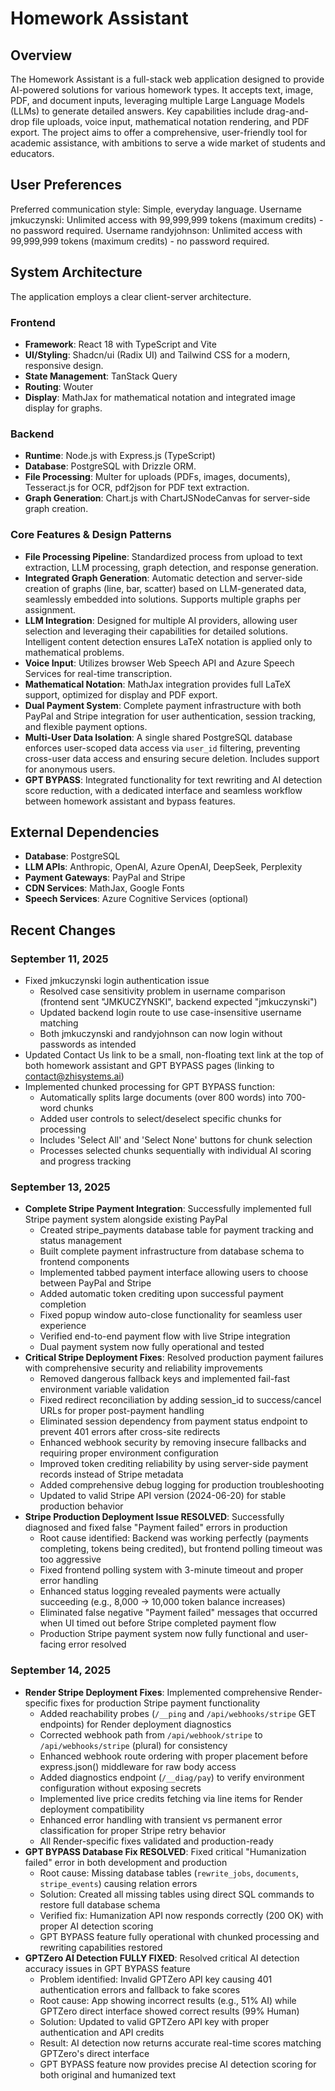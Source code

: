 # Homework Assistant

## Overview

The Homework Assistant is a full-stack web application designed to provide AI-powered solutions for various homework types. It accepts text, image, PDF, and document inputs, leveraging multiple Large Language Models (LLMs) to generate detailed answers. Key capabilities include drag-and-drop file uploads, voice input, mathematical notation rendering, and PDF export. The project aims to offer a comprehensive, user-friendly tool for academic assistance, with ambitions to serve a wide market of students and educators.

## User Preferences

Preferred communication style: Simple, everyday language.
Username jmkuczynski: Unlimited access with 99,999,999 tokens (maximum credits) - no password required.
Username randyjohnson: Unlimited access with 99,999,999 tokens (maximum credits) - no password required.

## System Architecture

The application employs a clear client-server architecture.

### Frontend
- **Framework**: React 18 with TypeScript and Vite
- **UI/Styling**: Shadcn/ui (Radix UI) and Tailwind CSS for a modern, responsive design.
- **State Management**: TanStack Query
- **Routing**: Wouter
- **Display**: MathJax for mathematical notation and integrated image display for graphs.

### Backend
- **Runtime**: Node.js with Express.js (TypeScript)
- **Database**: PostgreSQL with Drizzle ORM.
- **File Processing**: Multer for uploads (PDFs, images, documents), Tesseract.js for OCR, pdf2json for PDF text extraction.
- **Graph Generation**: Chart.js with ChartJSNodeCanvas for server-side graph creation.

### Core Features & Design Patterns
- **File Processing Pipeline**: Standardized process from upload to text extraction, LLM processing, graph detection, and response generation.
- **Integrated Graph Generation**: Automatic detection and server-side creation of graphs (line, bar, scatter) based on LLM-generated data, seamlessly embedded into solutions. Supports multiple graphs per assignment.
- **LLM Integration**: Designed for multiple AI providers, allowing user selection and leveraging their capabilities for detailed solutions. Intelligent content detection ensures LaTeX notation is applied only to mathematical problems.
- **Voice Input**: Utilizes browser Web Speech API and Azure Speech Services for real-time transcription.
- **Mathematical Notation**: MathJax integration provides full LaTeX support, optimized for display and PDF export.
- **Dual Payment System**: Complete payment infrastructure with both PayPal and Stripe integration for user authentication, session tracking, and flexible payment options.
- **Multi-User Data Isolation**: A single shared PostgreSQL database enforces user-scoped data access via `user_id` filtering, preventing cross-user data access and ensuring secure deletion. Includes support for anonymous users.
- **GPT BYPASS**: Integrated functionality for text rewriting and AI detection score reduction, with a dedicated interface and seamless workflow between homework assistant and bypass features.

## External Dependencies

- **Database**: PostgreSQL
- **LLM APIs**: Anthropic, OpenAI, Azure OpenAI, DeepSeek, Perplexity
- **Payment Gateways**: PayPal and Stripe
- **CDN Services**: MathJax, Google Fonts
- **Speech Services**: Azure Cognitive Services (optional)

## Recent Changes

### September 11, 2025
- Fixed jmkuczynski login authentication issue
  - Resolved case sensitivity problem in username comparison (frontend sent "JMKUCZYNSKI", backend expected "jmkuczynski")
  - Updated backend login route to use case-insensitive username matching
  - Both jmkuczynski and randyjohnson can now login without passwords as intended
- Updated Contact Us link to be a small, non-floating text link at the top of both homework assistant and GPT BYPASS pages (linking to contact@zhisystems.ai)
- Implemented chunked processing for GPT BYPASS function:
  - Automatically splits large documents (over 800 words) into 700-word chunks
  - Added user controls to select/deselect specific chunks for processing
  - Includes 'Select All' and 'Select None' buttons for chunk selection
  - Processes selected chunks sequentially with individual AI scoring and progress tracking

### September 13, 2025
- **Complete Stripe Payment Integration**: Successfully implemented full Stripe payment system alongside existing PayPal
  - Created stripe_payments database table for payment tracking and status management
  - Built complete payment infrastructure from database schema to frontend components
  - Implemented tabbed payment interface allowing users to choose between PayPal and Stripe
  - Added automatic token crediting upon successful payment completion
  - Fixed popup window auto-close functionality for seamless user experience
  - Verified end-to-end payment flow with live Stripe integration
  - Dual payment system now fully operational and tested
- **Critical Stripe Deployment Fixes**: Resolved production payment failures with comprehensive security and reliability improvements
  - Removed dangerous fallback keys and implemented fail-fast environment variable validation
  - Fixed redirect reconciliation by adding session_id to success/cancel URLs for proper post-payment handling
  - Eliminated session dependency from payment status endpoint to prevent 401 errors after cross-site redirects
  - Enhanced webhook security by removing insecure fallbacks and requiring proper environment configuration
  - Improved token crediting reliability by using server-side payment records instead of Stripe metadata
  - Added comprehensive debug logging for production troubleshooting
  - Updated to valid Stripe API version (2024-06-20) for stable production behavior
- **Stripe Production Deployment Issue RESOLVED**: Successfully diagnosed and fixed false "Payment failed" errors in production
  - Root cause identified: Backend was working perfectly (payments completing, tokens being credited), but frontend polling timeout was too aggressive
  - Fixed frontend polling system with 3-minute timeout and proper error handling
  - Enhanced status logging revealed payments were actually succeeding (e.g., 8,000 → 10,000 token balance increases)
  - Eliminated false negative "Payment failed" messages that occurred when UI timed out before Stripe completed payment flow
  - Production Stripe payment system now fully functional and user-facing error resolved

### September 14, 2025
- **Render Stripe Deployment Fixes**: Implemented comprehensive Render-specific fixes for production Stripe payment functionality
  - Added reachability probes (`/__ping` and `/api/webhooks/stripe` GET endpoints) for Render deployment diagnostics
  - Corrected webhook path from `/api/webhook/stripe` to `/api/webhooks/stripe` (plural) for consistency
  - Enhanced webhook route ordering with proper placement before express.json() middleware for raw body access
  - Added diagnostics endpoint (`/__diag/pay`) to verify environment configuration without exposing secrets
  - Implemented live price credits fetching via line items for Render deployment compatibility
  - Enhanced error handling with transient vs permanent error classification for proper Stripe retry behavior
  - All Render-specific fixes validated and production-ready
- **GPT BYPASS Database Fix RESOLVED**: Fixed critical "Humanization failed" error in both development and production
  - Root cause: Missing database tables (`rewrite_jobs`, `documents`, `stripe_events`) causing relation errors
  - Solution: Created all missing tables using direct SQL commands to restore full database schema
  - Verified fix: Humanization API now responds correctly (200 OK) with proper AI detection scoring
  - GPT BYPASS feature fully operational with chunked processing and rewriting capabilities restored
- **GPTZero AI Detection FULLY FIXED**: Resolved critical AI detection accuracy issues in GPT BYPASS feature
  - Problem identified: Invalid GPTZero API key causing 401 authentication errors and fallback to fake scores
  - Root cause: App showing incorrect results (e.g., 51% AI) while GPTZero direct interface showed correct results (99% Human)
  - Solution: Updated to valid GPTZero API key with proper authentication and API credits
  - Result: AI detection now returns accurate real-time scores matching GPTZero's direct interface
  - GPT BYPASS feature now provides precise AI detection scoring for both original and humanized text